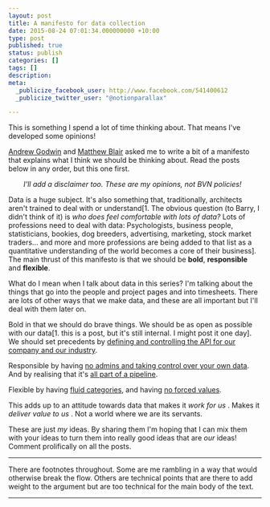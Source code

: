 ```yaml
---
layout: post
title: A manifesto for data collection
date: 2015-08-24 07:01:34.000000000 +10:00
type: post
published: true
status: publish
categories: []
tags: []
description:
meta:
  _publicize_facebook_user: http://www.facebook.com/541400612
  _publicize_twitter_user: "@notionparallax"

---
```

<p>This is something I spend a lot of time thinking about. That means I've developed some opinions!</p>
<p><a href="https://uk.linkedin.com/pub/andrew-godwin/19/687/316">Andrew Godwin</a> and <a href="https://au.linkedin.com/pub/matthew-blair/70/64/a7">Matthew Blair</a> asked me to write a bit of a manifesto that explains what I think we should be thinking about. Read the posts below in any order, but this one first.<!--more--></p>
<p style="padding-left: 30px;"><em>I'll add a disclaimer too. These are my opinions, not BVN policies!</em></p>
<p>Data is a huge subject. It's also something that, traditionally, architects aren't trained to deal with or understand[1. The obvious question (to Barry, I didn't think of it) is <em>who does feel comfortable with lots of data?</em> Lots of professions need to deal with data: Psychologists, business people, statisticians, bookies, dog breeders, advertising, marketing, stock market traders... and more and more professions are being added to that list as a quantitative understanding of the world becomes a core of their business]. The main thrust of this manifesto is that we should be <strong>bold</strong>, <strong>responsible</strong> and <strong>flexible</strong>.</p>
<p>What do I mean when I talk about data in this series? I'm talking about the things that go into the people and project pages and into timesheets. There are lots of other ways that we make data, and these are all important but I'll deal with them later on.</p>
<p>Bold in that we should do brave things. We should be as open as possible with our data[1. this is a post, but it's still internal. I might post it one day]. We should set precedents by <a title="Define and control the API" href="http://notionparallax.co.uk/?p=1856">defining and controlling the API for our company and our industry</a>.</p>
<p>Responsible by having <a title="No Admins – Control over your own data" href="http://notionparallax.co.uk/?p=1854">no admins and taking control over your own data</a>. And by realising that it's <a title="Asset pipelines" href="http://notionparallax.co.uk/?p=1860">all part of a pipeline</a>.</p>
<p>Flexible by having <a title="Fluid categories" href="http://notionparallax.co.uk/?p=1882">fluid categories</a>, and having <a title="Billing the gender fluid Cardinal – no forced values" href="http://notionparallax.co.uk/?p=1845">no forced values</a>.</p>
<p>This adds up to an attitude towards data that makes it <em>work for us</em> . Makes it <em>deliver value to us</em> . Not a world where we are its servants.</p>
<p>These are just <em>my</em> ideas. By sharing them I'm hoping that I can mix them with your ideas to turn them into really good ideas that are <em>our</em> ideas! Comment prolifically on all the posts.</p>
<hr />
<p>There are footnotes throughout. Some are me rambling in a way that would otherwise break the flow. Others are technical points that are there to add weight to the argument but are too technical for the main body of the text.</p>
<hr />


[^1]: The obvious question (to Barry, I didn't think of it) is <em>who does feel comfortable with lots of data?</em> Lots of professions need to deal with data: Psychologists, business people, statisticians, bookies, dog breeders, advertising, marketing, stock market traders... and more and more professions are being added to that list as a quantitative understanding of the world becomes a core of their business

[^2]: this is a post, but it's still internal. I might post it one day

